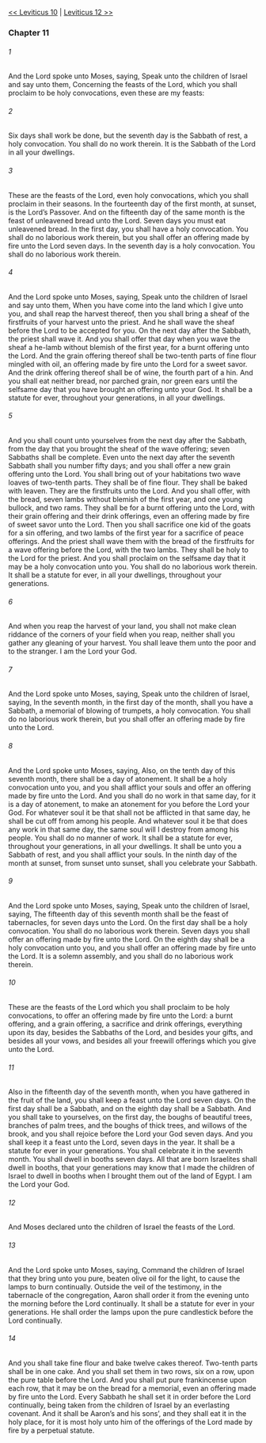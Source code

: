 [<< Leviticus 10](Leviticus%2010.md)  |  [Leviticus 12 >>](Leviticus%2012.md)

### Chapter 11
###### 1
And the Lord spoke unto Moses, saying, Speak unto the children of Israel and say unto them, Concerning the feasts of the Lord, which you shall proclaim to be holy convocations, even these are my feasts:

###### 2
Six days shall work be done, but the seventh day is the Sabbath of rest, a holy convocation. You shall do no work therein. It is the Sabbath of the Lord in all your dwellings.

###### 3
These are the feasts of the Lord, even holy convocations, which you shall proclaim in their seasons. In the fourteenth day of the first month, at sunset, is the Lord’s Passover. And on the fifteenth day of the same month is the feast of unleavened bread unto the Lord. Seven days you must eat unleavened bread. In the first day, you shall have a holy convocation. You shall do no laborious work therein, but you shall offer an offering made by fire unto the Lord seven days. In the seventh day is a holy convocation. You shall do no laborious work therein.

###### 4
And the Lord spoke unto Moses, saying, Speak unto the children of Israel and say unto them, When you have come into the land which I give unto you, and shall reap the harvest thereof, then you shall bring a sheaf of the firstfruits of your harvest unto the priest. And he shall wave the sheaf before the Lord to be accepted for you. On the next day after the Sabbath, the priest shall wave it. And you shall offer that day when you wave the sheaf a he-lamb without blemish of the first year, for a burnt offering unto the Lord. And the grain offering thereof shall be two-tenth parts of fine flour mingled with oil, an offering made by fire unto the Lord for a sweet savor. And the drink offering thereof shall be of wine, the fourth part of a hin. And you shall eat neither bread, nor parched grain, nor green ears until the selfsame day that you have brought an offering unto your God. It shall be a statute for ever, throughout your generations, in all your dwellings.

###### 5
And you shall count unto yourselves from the next day after the Sabbath, from the day that you brought the sheaf of the wave offering; seven Sabbaths shall be complete. Even unto the next day after the seventh Sabbath shall you number fifty days; and you shall offer a new grain offering unto the Lord. You shall bring out of your habitations two wave loaves of two-tenth parts. They shall be of fine flour. They shall be baked with leaven. They are the firstfruits unto the Lord. And you shall offer, with the bread, seven lambs without blemish of the first year, and one young bullock, and two rams. They shall be for a burnt offering unto the Lord, with their grain offering and their drink offerings, even an offering made by fire of sweet savor unto the Lord. Then you shall sacrifice one kid of the goats for a sin offering, and two lambs of the first year for a sacrifice of peace offerings. And the priest shall wave them with the bread of the firstfruits for a wave offering before the Lord, with the two lambs. They shall be holy to the Lord for the priest. And you shall proclaim on the selfsame day that it may be a holy convocation unto you. You shall do no laborious work therein. It shall be a statute for ever, in all your dwellings, throughout your generations.

###### 6
And when you reap the harvest of your land, you shall not make clean riddance of the corners of your field when you reap, neither shall you gather any gleaning of your harvest. You shall leave them unto the poor and to the stranger. I am the Lord your God.

###### 7
And the Lord spoke unto Moses, saying, Speak unto the children of Israel, saying, In the seventh month, in the first day of the month, shall you have a Sabbath, a memorial of blowing of trumpets, a holy convocation. You shall do no laborious work therein, but you shall offer an offering made by fire unto the Lord.

###### 8
And the Lord spoke unto Moses, saying, Also, on the tenth day of this seventh month, there shall be a day of atonement. It shall be a holy convocation unto you, and you shall afflict your souls and offer an offering made by fire unto the Lord. And you shall do no work in that same day, for it is a day of atonement, to make an atonement for you before the Lord your God. For whatever soul it be that shall not be afflicted in that same day, he shall be cut off from among his people. And whatever soul it be that does any work in that same day, the same soul will I destroy from among his people. You shall do no manner of work. It shall be a statute for ever, throughout your generations, in all your dwellings. It shall be unto you a Sabbath of rest, and you shall afflict your souls. In the ninth day of the month at sunset, from sunset unto sunset, shall you celebrate your Sabbath.

###### 9
And the Lord spoke unto Moses, saying, Speak unto the children of Israel, saying, The fifteenth day of this seventh month shall be the feast of tabernacles, for seven days unto the Lord. On the first day shall be a holy convocation. You shall do no laborious work therein. Seven days you shall offer an offering made by fire unto the Lord. On the eighth day shall be a holy convocation unto you, and you shall offer an offering made by fire unto the Lord. It is a solemn assembly, and you shall do no laborious work therein.

###### 10
These are the feasts of the Lord which you shall proclaim to be holy convocations, to offer an offering made by fire unto the Lord: a burnt offering, and a grain offering, a sacrifice and drink offerings, everything upon its day, besides the Sabbaths of the Lord, and besides your gifts, and besides all your vows, and besides all your freewill offerings which you give unto the Lord.

###### 11
Also in the fifteenth day of the seventh month, when you have gathered in the fruit of the land, you shall keep a feast unto the Lord seven days. On the first day shall be a Sabbath, and on the eighth day shall be a Sabbath. And you shall take to yourselves, on the first day, the boughs of beautiful trees, branches of palm trees, and the boughs of thick trees, and willows of the brook, and you shall rejoice before the Lord your God seven days. And you shall keep it a feast unto the Lord, seven days in the year. It shall be a statute for ever in your generations. You shall celebrate it in the seventh month. You shall dwell in booths seven days. All that are born Israelites shall dwell in booths, that your generations may know that I made the children of Israel to dwell in booths when I brought them out of the land of Egypt. I am the Lord your God.

###### 12
And Moses declared unto the children of Israel the feasts of the Lord.

###### 13
And the Lord spoke unto Moses, saying, Command the children of Israel that they bring unto you pure, beaten olive oil for the light, to cause the lamps to burn continually. Outside the veil of the testimony, in the tabernacle of the congregation, Aaron shall order it from the evening unto the morning before the Lord continually. It shall be a statute for ever in your generations. He shall order the lamps upon the pure candlestick before the Lord continually.

###### 14
And you shall take fine flour and bake twelve cakes thereof. Two-tenth parts shall be in one cake. And you shall set them in two rows, six on a row, upon the pure table before the Lord. And you shall put pure frankincense upon each row, that it may be on the bread for a memorial, even an offering made by fire unto the Lord. Every Sabbath he shall set it in order before the Lord continually, being taken from the children of Israel by an everlasting covenant. And it shall be Aaron’s and his sons’, and they shall eat it in the holy place, for it is most holy unto him of the offerings of the Lord made by fire by a perpetual statute.